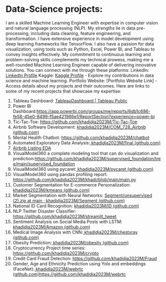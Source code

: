 # Data-Science projects:
I am a skilled Machine Learning Engineer with expertise in computer vision and natural language processing (NLP). My strengths lie in data pre-processing, including data cleaning, feature engineering, and transformation. I have extensive experience in model development using deep learning frameworks like TensorFlow.
I also have a passion for data visualization, using tools such as Python, Excel, Power BI, and Tableau to convey insights effectively. My commitment to continuous learning and problem-solving skills complements my technical prowess, making me a well-rounded Machine Learning Engineer capable of delivering innovative solutions.
You can connect with me through these platforms:
LinkedIn: [LinkedIn Profile](https://www.linkedin.com/in/khadidja-mekiri-655b02261/)
Kaggle: [Kaggle Profile](https://www.kaggle.com/hibainidjouane) - Explore my contributions in data science and machine learning.
Portfolio Website: [Portfolio Website Link] - Access details about my projects and their outcomes.
Here are links to some of my recent projects that showcase my expertise: 

1.	Tableau Dashboard: [TableauDashboard | Tableau Public](https://public.tableau.com/app/profile/khadidja.mekiri4990/viz/TableauDashboard_16937747023000/Dashboard2?publish=yes)
2.	Power BI Dashboard:https://app.powerbi.com/groups/me/reports/6db1c686-fe58-45e0-8499-f5ae421966e1/ReportSection?experience=power-bi
3.	Tic-Tac-Toe: https://github.com/khadidja2023M/Tic-Tac-Toe
4.	Airbnb Software Development: [khadidja2023M/COM_728_Airbnb (github.com)](https://github.com/khadidja2023M/COM_728_Airbnb)
5.	Mental Health Chatbot: https://github.com/khadidja2023M/chatbot
6.	Automated Exploratory Data Analysis:[ khadidja2023M/final (github.com)](https://github.com/khadidja2023M/final)
7.	[Airbnb Listing EDA](https://github.com/khadidja2023M/AirbnbEDA)
9.	VisualModel360 a complete modeling tool that can do visualization and prediction:https://github.com/khadidja2023M/supervised_foundation/tree/main/supervised_foundation
10.	VisualModel360 using pycaret:[ khadidja2023M/pycaret (github.com)](https://github.com/khadidja2023M/pycaret)
11.	VisualModel360 using pandas profiling report: https://github.com/khadidja2023M/khadi/blob/main/main.py
12.	Customer Segmentation for E-commerce Personalization:[ khadidja2023M/kmeans (github.com)](https://github.com/khadidja2023M/kmeans)
13.	Market Segmentation with Neural Networks: [Segment/unsupervised (2).zip at main · khadidja2023M/Segment (github.com)](https://github.com/khadidja2023M/Segment)
14.	National ID Card Recognition: [khadidja2023M/ID (github.com)](https://github.com/khadidja2023M/ID)
15.	NLP Twitter Disaster Classifier: https://github.com/khadidja2023M/streamlit_tweet
16.	Sentiment Analysis on Social Media Posts with LSTM:[ khadidja2023M/Amazon (github.com)](https://github.com/khadidja2023M/Amazon)
17.	Medical Image Analysis with CNN:[ khadidja2023M/chestxray (github.com)](https://github.com/khadidja2023M/chestxray)
18.	Obesity Prediction:[ khadidja2023M/obesity (github.com)](https://github.com/khadidja2023M/obesity)
19.	Cryptocurrency Project time series: https://github.com/khadidja2023M/crypto
20.	Credit Card Fraud Detection: https://github.com/khadidja2023M/Fraud
21.	Gender, Age and Ethnicity Prediction using Yolo and embeddings (FaceNet):[ khadidja2023M/webrtc (github.com)](https://github.com/khadidja2023M/webrtc)https://github.com/khadidja2023M/webrtc
    
